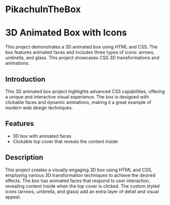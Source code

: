 # PikachuInTheBox


# 3D Animated Box with Icons

This project demonstrates a 3D animated box using HTML and CSS. The box features animated faces and includes three types of icons: arrows, umbrella, and glass. This project showcases CSS 3D transformations and animations.


## Introduction

This 3D animated box project highlights advanced CSS capabilities, offering a unique and interactive visual experience. The box is designed with clickable faces and dynamic animations, making it a great example of modern web design techniques.

## Features

- 3D box with animated faces
- Clickable top cover that reveals the content inside

## Description

This project creates a visually engaging 3D box using HTML and CSS, employing various 3D transformation techniques to achieve the desired effects. The box has animated faces that respond to user interaction, revealing content inside when the top cover is clicked. The custom styled icons (arrows, umbrella, and glass) add an extra layer of detail and visual appeal.

